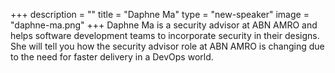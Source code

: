 +++
description = ""
title = "Daphne Ma"
type = "new-speaker"
image = "daphne-ma.png"
+++
Daphne Ma is a security advisor at ABN AMRO and helps software development teams to incorporate security in their designs. She will tell you how the security advisor role at ABN AMRO is changing due to the need for faster delivery in a DevOps world.